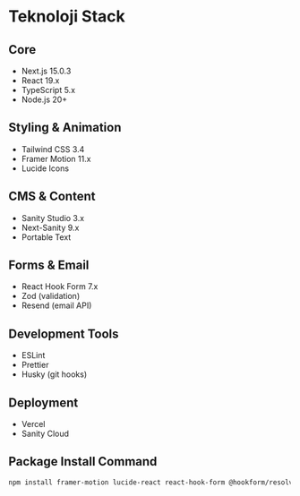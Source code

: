 # Teknoloji Stack

## Core
- Next.js 15.0.3
- React 19.x
- TypeScript 5.x
- Node.js 20+

## Styling & Animation
- Tailwind CSS 3.4
- Framer Motion 11.x
- Lucide Icons

## CMS & Content
- Sanity Studio 3.x
- Next-Sanity 9.x
- Portable Text

## Forms & Email
- React Hook Form 7.x
- Zod (validation)
- Resend (email API)

## Development Tools
- ESLint
- Prettier
- Husky (git hooks)

## Deployment
- Vercel
- Sanity Cloud

## Package Install Command
```bash
npm install framer-motion lucide-react react-hook-form @hookform/resolvers zod sanity next-sanity @sanity/vision resend @react-email/components
```